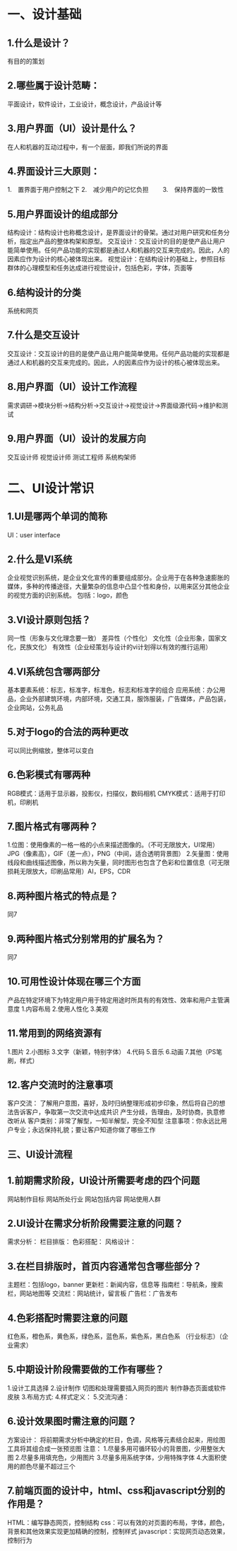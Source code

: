 # 一、设计基础

## 1.什么是设计？
有目的的策划

## 2.哪些属于设计范畴：
平面设计，软件设计，工业设计，概念设计，产品设计等

## 3.用户界面（UI）设计是什么？
在人和机器的互动过程中，有一个层面，即我们所说的界面

## 4.界面设计三大原则：
1.　置界面于用户控制之下
2.　减少用户的记忆负担　　
3.　保持界面的一致性　　　　　　	

## 5.用户界面设计的组成部分
结构设计：结构设计也称概念设计，是界面设计的骨架。通过对用户研究和任务分析，指定出产品的整体构架和原型。
交互设计：交互设计的目的是使产品让用户能简单使用。任何产品功能的实现都是通过人和机器的交互来完成的。因此，人的因素应作为设计的核心被体现出来。
视觉设计：在结构设计的基础上，参照目标群体的心理模型和任务达成进行视觉设计，包括色彩，字体，页面等

## 6.结构设计的分类
系统和网页

## 7.什么是交互设计
交互设计：交互设计的目的是使产品让用户能简单使用。任何产品功能的实现都是通过人和机器的交互来完成的。因此，人的因素应作为设计的核心被体现出来。

## 8.用户界面（UI）设计工作流程
需求调研->模块分析->结构分析->交互设计->视觉设计->界面级源代码->维护和测试

## 9.用户界面（UI）设计的发展方向
交互设计师
视觉设计师
测试工程师
系统构架师




# 二、UI设计常识

## 1.UI是哪两个单词的简称
UI：user interface

## 2.什么是VI系统
企业视觉识别系统，是企业文化宣传的重要组成部分。企业用于在各种急速膨胀的媒体，多种的传播途径，大量繁杂的信息中凸显个性和身份，以用来区分其他企业的视觉方面的识别系统。
包l括：logo，颜色

## 3.VI设计原则包括？
同一性（形象与文化理念要一致）
差异性（个性化）
文化性（企业形象，国家文化，民族文化）
有效性（企业经策划与设计的vi计划得以有效的推行运用）

## 4.VI系统包含哪两部分
基本要素系统：标志，标准字，标准色，标志和标准字的组合
应用系统：办公用品，企业外部建筑环境，内部环境，交通工具，服饰服装，广告媒体，产品包装，企业网站，公务礼品

## 5.对于logo的合法的两种更改
可以同比例缩放，整体可以变白

## 6.色彩模式有哪两种
RGB模式：适用于显示器，投影仪，扫描仪，数码相机
CMYK模式：适用于打印机，印刷机

## 7.图片格式有哪两种？
1.位图：使用像素的一格一格的小点来描述图像的。（不可无限放大，UI常用）JPG（像素高），GIF（差一点），PNG（中间，适合透明背景图）
2.矢量图：使用线段和曲线描述图像，所以称为矢量，同时图形也包含了色彩和位置信息（可无限损耗无限放大，印刷品常用）AI，EPS，CDR

## 8.两种图片格式的特点是？
同7

## 9.两种图片格式分别常用的扩展名为？
同7

## 10.可用性设计体现在哪三个方面
产品在特定环境下为特定用户用于特定用途时所具有的有效性、效率和用户主管满意度
1.内容布局  2.使用人性化   3.美观 


## 11.常用到的网络资源有
1.图片
2.小图标
3.文字（新颖，特别字体）
4.代码
5.音乐
6.动画
7.其他（PS笔刷，样式）

## 12.客户交流时的注意事项
客户交流：
了解用户意图，喜好，及时归纳整理形成初步印象，然后将自己的想法告诉客户，争取第一次交流中达成共识
产生分歧，告理由，及时协商，执意修改听从
客户类别：非常了解型，一知半解型，完全不知型
注意事项：你永远比用户专业；永远保持礼貌；要让客户知道你做了哪些工作


## 三、UI设计流程

## 1.前期需求阶段，UI设计所需要考虑的四个问题
网站制作目标
网站所处行业
网站包括内容
网站使用人群

## 2.UI设计在需求分析阶段需要注意的问题？
需求分析：
栏目排版：
色彩搭配：
风格设计：
## 3.在栏目排版时，首页内容通常包含哪些部分？
主题栏：包括logo，banner
更新栏：新闻内容，信息等
指南栏：导航条，搜索栏，网站地图等
交流栏：网站统计，留言板
广告栏：广告发布
## 4.色彩搭配时需要注意的问题
红色系，橙色系，黄色系，绿色系，蓝色系，紫色系，黑白色系
（行业标志）（企业需求）

## 5.中期设计阶段需要做的工作有哪些？
1.设计工具选择
2.设计制作
  切图和处理需要插入网页的图片
  制作静态页面或软件皮肤
3.布局方式:
4.样式定义：
5.交流沟通： 

## 6.设计效果图时需注意的问题？
方案设计：
将前期需求分析中确定的栏目，色调，风格等元素结合起来，用绘图工具将其组合成一张预览图
注意：	
1.尽量多用可循环较小的背景图，少用整张大图
2.尽量多用填充色，少用图片
3.尽量多用系统字体，少用特殊字体
4.大面积使用的颜色尽量不超过三个

## 7.前端页面的设计中，html、css和javascript分别的作用是？
HTML：编写静态网页，控制结构
css：可以有效的对页面的布局，字体，颜色，背景和其他效果实现更加精确的控制，控制样式
javascript：实现网页动态效果，控制行为

